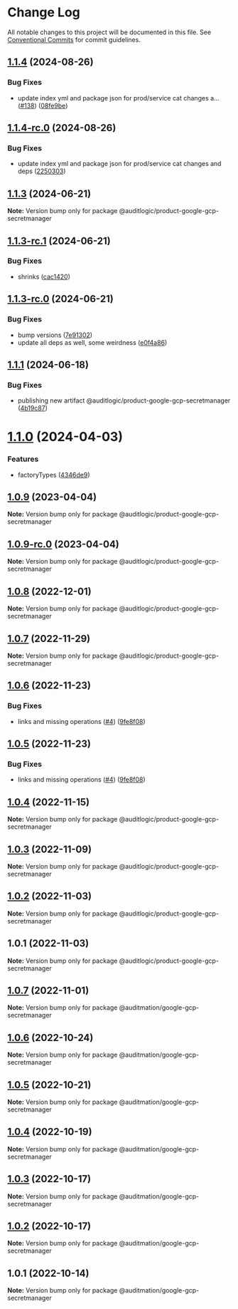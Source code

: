 # Change Log

All notable changes to this project will be documented in this file.
See [Conventional Commits](https://conventionalcommits.org) for commit guidelines.

## [1.1.4](https://github.com/auditlogic/product/compare/@auditlogic/product-google-gcp-secretmanager@1.1.3...@auditlogic/product-google-gcp-secretmanager@1.1.4) (2024-08-26)


### Bug Fixes

* update index yml and package json for prod/service cat changes a… ([#138](https://github.com/auditlogic/product/issues/138)) ([08fe9be](https://github.com/auditlogic/product/commit/08fe9beb1c8457462a19bc69caa02e6212d97e1a))





## [1.1.4-rc.0](https://github.com/auditlogic/product/compare/@auditlogic/product-google-gcp-secretmanager@1.1.3...@auditlogic/product-google-gcp-secretmanager@1.1.4-rc.0) (2024-08-26)


### Bug Fixes

* update index yml and package json for prod/service cat changes and deps ([2250303](https://github.com/auditlogic/product/commit/225030363a363608240135b7ebed386b28f01e4b))





## [1.1.3](https://github.com/auditlogic/product/compare/@auditlogic/product-google-gcp-secretmanager@1.1.3-rc.1...@auditlogic/product-google-gcp-secretmanager@1.1.3) (2024-06-21)

**Note:** Version bump only for package @auditlogic/product-google-gcp-secretmanager





## [1.1.3-rc.1](https://github.com/auditlogic/product/compare/@auditlogic/product-google-gcp-secretmanager@1.1.3-rc.0...@auditlogic/product-google-gcp-secretmanager@1.1.3-rc.1) (2024-06-21)


### Bug Fixes

* shrinks ([cac1420](https://github.com/auditlogic/product/commit/cac14200fefcd8183ab69fe89a47bd3f70f563e9))





## [1.1.3-rc.0](https://github.com/auditlogic/product/compare/@auditlogic/product-google-gcp-secretmanager@1.1.1...@auditlogic/product-google-gcp-secretmanager@1.1.3-rc.0) (2024-06-21)


### Bug Fixes

* bump versions ([7e91302](https://github.com/auditlogic/product/commit/7e913023b8b312150ed7762c32fbbe616be71de5))
* update all deps as well, some weirdness ([e0f4a86](https://github.com/auditlogic/product/commit/e0f4a864714e2d3de6bbf3da014d5312fe53be2f))





## [1.1.1](https://github.com/auditlogic/product/compare/@auditlogic/product-google-gcp-secretmanager@1.1.0...@auditlogic/product-google-gcp-secretmanager@1.1.1) (2024-06-18)


### Bug Fixes

* publishing new artifact @auditlogic/product-google-gcp-secretmanager ([4b19c87](https://github.com/auditlogic/product/commit/4b19c87b8c485b5f43381854d99f5f84f322b1f2))





# [1.1.0](https://github.com/auditlogic/product/compare/@auditlogic/product-google-gcp-secretmanager@1.0.9...@auditlogic/product-google-gcp-secretmanager@1.1.0) (2024-04-03)


### Features

* factoryTypes ([4346de9](https://github.com/auditlogic/product/commit/4346de92693aee892fccf725338ffc7b80ab182b))





## [1.0.9](https://github.com/auditlogic/product/compare/@auditlogic/product-google-gcp-secretmanager@1.0.8...@auditlogic/product-google-gcp-secretmanager@1.0.9) (2023-04-04)

**Note:** Version bump only for package @auditlogic/product-google-gcp-secretmanager





## [1.0.9-rc.0](https://github.com/auditlogic/product/compare/@auditlogic/product-google-gcp-secretmanager@1.0.8...@auditlogic/product-google-gcp-secretmanager@1.0.9-rc.0) (2023-04-04)

**Note:** Version bump only for package @auditlogic/product-google-gcp-secretmanager





## [1.0.8](https://github.com/auditlogic/product/compare/@auditlogic/product-google-gcp-secretmanager@1.0.7...@auditlogic/product-google-gcp-secretmanager@1.0.8) (2022-12-01)

**Note:** Version bump only for package @auditlogic/product-google-gcp-secretmanager





## [1.0.7](https://github.com/auditlogic/product/compare/@auditlogic/product-google-gcp-secretmanager@1.0.6...@auditlogic/product-google-gcp-secretmanager@1.0.7) (2022-11-29)

**Note:** Version bump only for package @auditlogic/product-google-gcp-secretmanager





## [1.0.6](https://github.com/auditlogic/product/compare/@auditlogic/product-google-gcp-secretmanager@1.0.4...@auditlogic/product-google-gcp-secretmanager@1.0.6) (2022-11-23)


### Bug Fixes

* links and missing operations ([#4](https://github.com/auditlogic/product/issues/4)) ([9fe8f08](https://github.com/auditlogic/product/commit/9fe8f08fe7c57fdb79f991ac35bd6ac2e7dcad38))





## [1.0.5](https://github.com/auditlogic/product/compare/@auditlogic/product-google-gcp-secretmanager@1.0.4...@auditlogic/product-google-gcp-secretmanager@1.0.5) (2022-11-23)


### Bug Fixes

* links and missing operations ([#4](https://github.com/auditlogic/product/issues/4)) ([9fe8f08](https://github.com/auditlogic/product/commit/9fe8f08fe7c57fdb79f991ac35bd6ac2e7dcad38))





## [1.0.4](https://github.com/auditlogic/product/compare/@auditlogic/product-google-gcp-secretmanager@1.0.3...@auditlogic/product-google-gcp-secretmanager@1.0.4) (2022-11-15)

**Note:** Version bump only for package @auditlogic/product-google-gcp-secretmanager





## [1.0.3](https://github.com/auditlogic/product/compare/@auditlogic/product-google-gcp-secretmanager@1.0.2...@auditlogic/product-google-gcp-secretmanager@1.0.3) (2022-11-09)

**Note:** Version bump only for package @auditlogic/product-google-gcp-secretmanager





## [1.0.2](https://github.com/auditlogic/product/compare/@auditlogic/product-google-gcp-secretmanager@1.0.1...@auditlogic/product-google-gcp-secretmanager@1.0.2) (2022-11-03)

**Note:** Version bump only for package @auditlogic/product-google-gcp-secretmanager





## 1.0.1 (2022-11-03)

**Note:** Version bump only for package @auditlogic/product-google-gcp-secretmanager





## [1.0.7](https://github.com/auditmation/store-content/compare/@auditmation/google-gcp-secretmanager@1.0.6...@auditmation/google-gcp-secretmanager@1.0.7) (2022-11-01)

**Note:** Version bump only for package @auditmation/google-gcp-secretmanager





## [1.0.6](https://github.com/auditmation/store-content/compare/@auditmation/google-gcp-secretmanager@1.0.5...@auditmation/google-gcp-secretmanager@1.0.6) (2022-10-24)

**Note:** Version bump only for package @auditmation/google-gcp-secretmanager





## [1.0.5](https://github.com/auditmation/store-content/compare/@auditmation/google-gcp-secretmanager@1.0.4...@auditmation/google-gcp-secretmanager@1.0.5) (2022-10-21)

**Note:** Version bump only for package @auditmation/google-gcp-secretmanager





## [1.0.4](https://github.com/auditmation/store-content/compare/@auditmation/google-gcp-secretmanager@1.0.3...@auditmation/google-gcp-secretmanager@1.0.4) (2022-10-19)

**Note:** Version bump only for package @auditmation/google-gcp-secretmanager





## [1.0.3](https://github.com/auditmation/store-content/compare/@auditmation/google-gcp-secretmanager@1.0.2...@auditmation/google-gcp-secretmanager@1.0.3) (2022-10-17)

**Note:** Version bump only for package @auditmation/google-gcp-secretmanager





## [1.0.2](https://github.com/auditmation/store-content/compare/@auditmation/google-gcp-secretmanager@1.0.1...@auditmation/google-gcp-secretmanager@1.0.2) (2022-10-17)

**Note:** Version bump only for package @auditmation/google-gcp-secretmanager





## 1.0.1 (2022-10-14)

**Note:** Version bump only for package @auditmation/google-gcp-secretmanager
